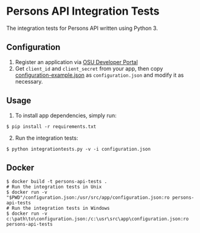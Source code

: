 # Persons API Integration Tests

The integration tests for Persons API written using Python 3.

## Configuration

1. Register an application via [OSU Developer Portal](https://developer.oregonstate.edu/)
2. Get `client_id` and `client_secret` from your app, then copy
[configuration-example.json](./configuration-example.json) as `configuration.json` and modify it as necessary.

## Usage

1. To install app dependencies, simply run:

```
$ pip install -r requirements.txt
```

2. Run the integration tests:

```
$ python integrationtests.py -v -i configuration.json
```

## Docker

```shell
$ docker build -t persons-api-tests .
# Run the integration tests in Unix
$ docker run -v "$PWD"/configuration.json:/usr/src/app/configuration.json:ro persons-api-tests
# Run the integration tests in Windows
$ docker run -v c:\path\to\configuration.json:/c:\usr\src\app\configuration.json:ro persons-api-tests
```
